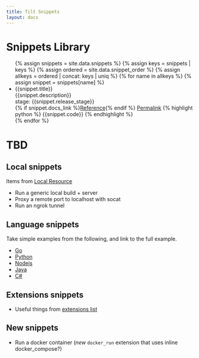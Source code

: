 ```yaml
---
title: Tilt Snippets
layout: docs
---
```


# Snippets Library

<ul>
{% assign snippets = site.data.snippets %}
{% assign keys = snippets | keys %}
{% assign ordered = site.data.snippet_order %}
{% assign allkeys = ordered | concat: keys | uniq %}
{% for name in allkeys %}
{% assign snippet = snippets[name] %}
<li id="snip_{{name}}">
<div>{{snippet.title}}</div>
<div>{{snippet.description}}</div>
<div>stage: {{snippet.release_stage}}</div>
{% if snippet.docs_link %}<a href="{{snippet.docs_link}}">Reference</a>{% endif %}
<a href="#snip_{{name}}">Permalink</a>
{% highlight python %}
{{snippet.code}}
{% endhighlight %}
</li>
{% endfor %}


</ul>

# TBD

## Local snippets

Items from [Local Resource](local_resource.html)

- Run a generic local build + server
- Proxy a remote port to localhost with socat
- Run an ngrok tunnel


## Language snippets

Take simple examples from the following, and link to the full example.

- [Go](example_go.html)
- [Python](example_python.html)
- [Nodejs](example_nodejs.html)
- [Java](example_java.html)
- [C#](example_csharp.html)


## Extensions snippets

- Useful things from [extensions list](api.html#extensions)

## New snippets

- Run a docker container (*new* `docker_run` extension that uses inline docker_compose?)

